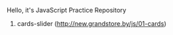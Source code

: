 Hello, it's JavaScript Practice Repository 

1) cards-slider (http://new.grandstore.by/js/01-cards)
